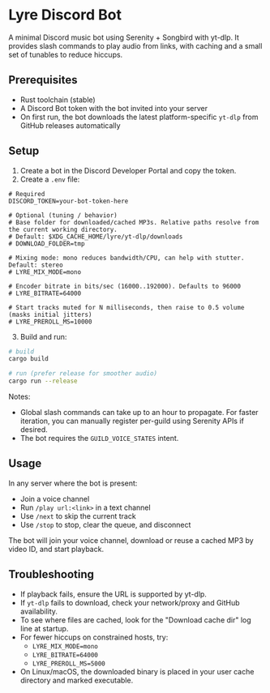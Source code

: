 # Lyre Discord Bot

A minimal Discord music bot using Serenity + Songbird with yt-dlp. It provides slash commands to play audio from links, with caching and a small set of tunables to reduce hiccups.

## Prerequisites

- Rust toolchain (stable)
- A Discord Bot token with the bot invited into your server
- On first run, the bot downloads the latest platform-specific `yt-dlp` from GitHub releases automatically

## Setup

1. Create a bot in the Discord Developer Portal and copy the token.
2. Create a `.env` file:

```
# Required
DISCORD_TOKEN=your-bot-token-here

# Optional (tuning / behavior)
# Base folder for downloaded/cached MP3s. Relative paths resolve from the current working directory.
# Default: $XDG_CACHE_HOME/lyre/yt-dlp/downloads
# DOWNLOAD_FOLDER=tmp

# Mixing mode: mono reduces bandwidth/CPU, can help with stutter. Default: stereo
# LYRE_MIX_MODE=mono

# Encoder bitrate in bits/sec (16000..192000). Defaults to 96000
# LYRE_BITRATE=64000

# Start tracks muted for N milliseconds, then raise to 0.5 volume (masks initial jitters)
# LYRE_PREROLL_MS=10000
```

3. Build and run:

```bash
# build
cargo build

# run (prefer release for smoother audio)
cargo run --release
```

Notes:

- Global slash commands can take up to an hour to propagate. For faster iteration, you can manually register per-guild using Serenity APIs if desired.
- The bot requires the `GUILD_VOICE_STATES` intent.

## Usage

In any server where the bot is present:

- Join a voice channel
- Run `/play url:<link>` in a text channel
- Use `/next` to skip the current track
- Use `/stop` to stop, clear the queue, and disconnect

The bot will join your voice channel, download or reuse a cached MP3 by video ID, and start playback.

## Troubleshooting

- If playback fails, ensure the URL is supported by yt-dlp.
- If `yt-dlp` fails to download, check your network/proxy and GitHub availability.
- To see where files are cached, look for the "Download cache dir" log line at startup.
- For fewer hiccups on constrained hosts, try:
  - `LYRE_MIX_MODE=mono`
  - `LYRE_BITRATE=64000`
  - `LYRE_PREROLL_MS=5000`
- On Linux/macOS, the downloaded binary is placed in your user cache directory and marked executable.
